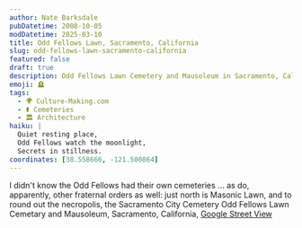 ```yaml
---
author: Nate Barksdale
pubDatetime: 2008-10-05
modDatetime: 2025-03-10
title: Odd Fellows Lawn, Sacramento, California
slug: odd-fellows-lawn-sacramento-california
featured: false
draft: true
description: Odd Fellows Lawn Cemetery and Mausoleum in Sacramento, California, has a unique history connected to fraternal orders. "Odd Fellows Lawn Cemetery and Mausoleum, Sacramento, California."
emoji: 🪦
tags:
  - 🌍 Culture-Making.com
  - ⚰️ Cemeteries
  - 🏛️ Architecture
haiku: |
  Quiet resting place,  
  Odd Fellows watch the moonlight,  
  Secrets in stillness.
coordinates: [38.558666, -121.500864]
---
```


I didn't know the Odd Fellows had their own cemeteries ... as do, apparently, other fraternal orders as well: just north is Masonic Lawn, and to round out the necropolis, the Sacramento City Cemetery
Odd Fellows Lawn Cemetary and Mausoleum, Sacramento, California, [Google Street View](http://maps.google.com/?ie=UTF8&ll=38.583667,-121.49703&spn=0.049918,0.122566&z=14&layer=c&cbll=38.558666,-121.500864&panoid=RrO17uG23K1_gQknBYaRsg&cbp=2,262.43000000000023,,0,5)

